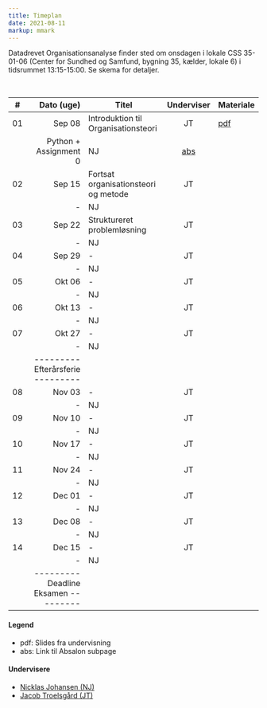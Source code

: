 ```yaml
---
title: Timeplan
date: 2021-08-11
markup: mmark
---
```



Datadrevet Organisationsanalyse finder sted om onsdagen i lokale CSS 35-01-06 (Center for Sundhed og Samfund, bygning 35, kælder, lokale 6) i tidsrummet 13:15-15:00. Se skema for detaljer. 

<br />

\#  | Dato (uge)  | Titel | Underviser | Materiale
------|------:|-------|:--------:|:------|
01|Sep 08|Introduktion til Organisationsteori|JT| [pdf](https://github.com/NicklasJohansen/DO2021/blob/main/teaching_material/module_1/session_1_slides.pdf) |
  |      |Python + Assignment 0|NJ| [abs](https://absalon.ku.dk/courses/51834/files/folder/Kursusmaterialer/Assignment%200?) | 
02|Sep 15|Fortsat organisationsteori og metode |JT| |
  |      |-|NJ| | 
03|Sep 22|Struktureret problemløsning|JT| |
  |      |-|NJ|| 
04|Sep 29|-|JT| |
  |      |-|NJ|| 
05|Okt 06|-|JT| |
  |      |-|NJ|| 
06|Okt 13|-|JT| |
  |      |-|NJ|| 
07|Okt 27|-|JT| |
  |      |-|NJ|| 
  |      | ---------   Efterårsferie  --------- | |
08|Nov 03|-|JT| |
  |      |-|NJ|| 
09|Nov 10|-|JT| |
  |      |-|NJ|| 
10|Nov 17|-|JT| |
  |      |-|NJ|| 
11|Nov 24|-|JT| |
  |      |-|NJ|| 
12|Dec 01|-|JT| |
  |      |-|NJ|| 
13|Dec 08|-|JT| |
  |      |-|NJ|| 
14|Dec 15|-|JT| |
  |      |-|NJ|| 
  |      | ---------   Deadline Eksamen  --------- | |

#### Legend
- pdf: Slides fra undervisning
- abs: Link til Absalon subpage


#### Undervisere
- [Nicklas Johansen (NJ)](https://nicklasjohansen.netlify.app/)
- [Jacob Troelsgård (JT)](https://forskning.ku.dk/soeg/result/?pure=da/persons/394369)


